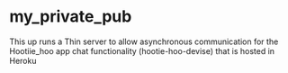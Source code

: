 # my_private_pub

This up runs a Thin server to allow asynchronous communication for the Hootiie_hoo app chat functionality (hootie-hoo-devise) that is hosted in Heroku
